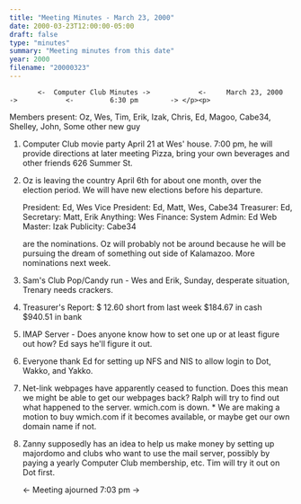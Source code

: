 ```yaml
---
title: "Meeting Minutes - March 23, 2000"
date: 2000-03-23T12:00:00-05:00
draft: false
type: "minutes"
summary: "Meeting minutes from this date"
year: 2000
filename: "20000323"
---
```


           <-  Computer Club Minutes ->            <-     March 23, 2000     ->            <-         6:30 pm        -> </p><p>
Members present:     Oz, Wes, Tim, Erik, Izak, Chris, Ed, Magoo, Cabe34,     Shelley, John, Some other new guy  </p><p>
 1. Computer Club movie party April 21 at Wes' house.     7:00 pm, he will provide directions at later meeting     Pizza, bring your own beverages and other friends        626 Summer St. </p><p>
 2. Oz is leaving the country April 6th for about one     month, over the election period.  We will have new     elections before his departure. </p><p>
        President:       Ed, Wes         Vice President:  Ed, Matt, Wes, Cabe34         Treasurer:       Ed,         Secretary:       Matt, Erik         Anything:        Wes         Finance:                  System Admin:    Ed         Web Master:      Izak         Publicity:       Cabe34      </p><p>
    are the nominations.  Oz will probably not be around     because he will be pursuing the dream of something     out side of Kalamazoo.  More nominations next week. </p><p>
 3. Sam's Club Pop/Candy run - Wes and Erik, Sunday,     desperate situation, Trenary needs crackers. </p><p>
 4. Treasurer's Report:  $ 12.60 short from last week                          $184.67 in cash                          $940.51 in bank </p><p>
 5. IMAP Server - Does anyone know how to set one up or     at least figure out how?  Ed says he'll figure it     out. </p><p>
 6. Everyone thank Ed for setting up NFS and NIS to allow     login to Dot, Wakko, and Yakko. </p><p>
 7. Net-link webpages have apparently ceased to function.     Does this mean we might be able to get our webpages     back?  Ralph will try to find out what happened to     the server.  wmich.com is down.   * We are making a motion to buy wmich.com if it becomes     available, or maybe get our own domain name if not. </p><p>
 8. Zanny supposedly has an idea to help us make money by     setting up majordomo and clubs who want to use the     mail server, possibly by paying a yearly Computer Club     membership, etc.  Tim will try it out on Dot first. </p><p>
           <-  Meeting ajourned 7:03 pm  -> </p><p>
</p><p>
</p>
